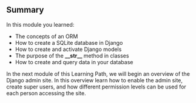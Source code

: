 ## Summary

In this module you learned:
- The concepts of an ORM
- How to create a SQLite database in Django
- How to create and activate Django models
- The purpose of the **\_\_str__** method in classes
- How to create and query data in your database

In the next module of this Learning Path, we will begin an overview of the Django admin site. In this overview learn how to enable the admin site, create super users, and how different permission levels can be used for each person accessing the site.